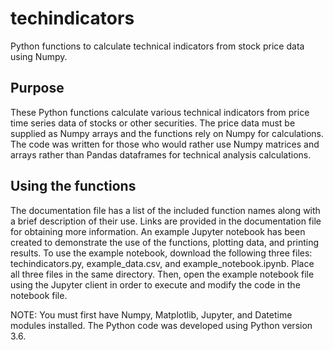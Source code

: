 # techindicators
Python functions to calculate technical indicators from stock price data using Numpy.

## Purpose

These Python functions calculate various technical indicators from price time series data of stocks or other securities. The price data must be supplied as Numpy arrays and the functions rely on Numpy for calculations.  The code was written for those who would rather use Numpy matrices and arrays rather than Pandas dataframes for technical analysis calculations.

## Using the functions

The documentation file has a list of the included function names along with a brief description of their use.  Links are provided in the documentation file for obtaining more information.  An example Jupyter notebook has been created to demonstrate the use of the functions, plotting data, and printing results.  To use the example notebook, download the following three files: techindicators.py, example_data.csv, and example_notebook.ipynb.  Place all three files in the same directory.  Then, open the example notebook file using the Jupyter client in order to execute and modify the code in the notebook file.

NOTE: You must first have Numpy, Matplotlib, Jupyter, and Datetime modules installed. The Python code was developed using Python version 3.6.
